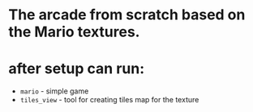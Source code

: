 # The arcade from scratch based on the Mario textures.

# after setup can run:
* ```mario``` - simple game
* ```tiles_view``` - tool for creating tiles map for the texture
